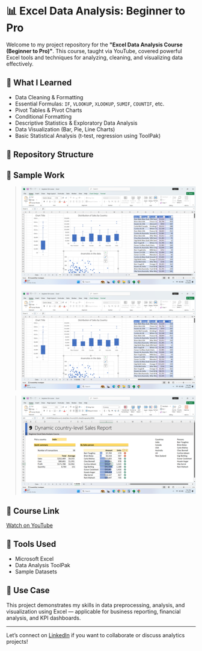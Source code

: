 # 📊 Excel Data Analysis: Beginner to Pro

Welcome to my project repository for the **"Excel Data Analysis Course (Beginner to Pro)"**. This course, taught via YouTube, covered powerful Excel tools and techniques for analyzing, cleaning, and visualizing data effectively.

## 🧠 What I Learned

- Data Cleaning & Formatting
- Essential Formulas: `IF`, `VLOOKUP`, `XLOOKUP`, `SUMIF`, `COUNTIF`, etc.
- Pivot Tables & Pivot Charts
- Conditional Formatting
- Descriptive Statistics & Exploratory Data Analysis
- Data Visualization (Bar, Pie, Line Charts)
- Basic Statistical Analysis (t-test, regression using ToolPak)

## 📁 Repository Structure


## 📸 Sample Work

> ![Dataset and Task](https://github.com/Rohitlakha/Excel-Data-Analysis-Beginner-to-Pro/blob/f9168747a0334fc3299d46d1d27a791f4f78f956/Screenshots/chart_dashboard.png)
>
> 
> ![Pivot Table Summary](https://github.com/Rohitlakha/Excel-Data-Analysis-Beginner-to-Pro/blob/f9168747a0334fc3299d46d1d27a791f4f78f956/Screenshots/chart_dashboard.png)
> 


> ![Excel Dashboard](https://github.com/Rohitlakha/Excel-Data-Analysis-Beginner-to-Pro/blob/f9168747a0334fc3299d46d1d27a791f4f78f956/Screenshots/Dynamic%20report.png)

## 🔗 Course Link

[Watch on YouTube](https://www.youtube.com/watch?v=v2oNWja7M2E)

## 📌 Tools Used

- Microsoft Excel
- Data Analysis ToolPak
- Sample Datasets

## 💼 Use Case

This project demonstrates my skills in data preprocessing, analysis, and visualization using Excel — applicable for business reporting, financial analysis, and KPI dashboards.

---

Let’s connect on [LinkedIn](https://www.linkedin.com/in/rohit-lakha/) if you want to collaborate or discuss analytics projects!

